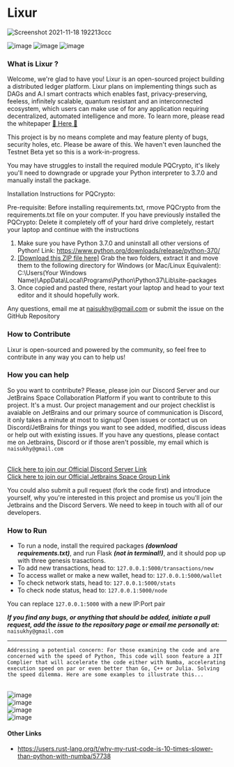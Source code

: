 # Lixur

![Screenshot 2021-11-18 192213ccc](https://user-images.githubusercontent.com/87288707/155904619-8dca0af8-4e9f-433f-8c2e-60e7b0e97a64.jpg)

![image](https://user-images.githubusercontent.com/87288707/155904797-03df3651-ea9d-40e9-9998-14726876519b.png) ![image](https://img.shields.io/badge/State-Testnet%20Beta%20Under%20Construction-informational) ![image](https://img.shields.io/badge/Python-3.7.0-blueviolet)

### What is Lixur ?
Welcome, we're glad to have you! Lixur is an open-sourced project building a distributed ledger platform. Lixur plans on implementing things such as DAGs and A.I smart contracts which enables fast, privacy-preserving, feeless, infinitely scalable, quantum resistant and an interconnected ecosystem, which users can make use of for any application requiring decentralized, automated intelligence and more. To learn more, please read the whitepaper [ 📖 Here 📖](https://github.com/LixurProtocol/Lixur-Protocol/wiki/Lixur-Whitepaper-1.8.6)

This project is by no means complete and may feature plenty of bugs, security holes, etc. Please be aware of this. We haven't even launched the Testnet Beta yet so this is a work-in-progress.

You may have struggles to install the required module PQCrypto, it's likely you'll need to downgrade or upgrade your Python interpreter to 3.7.0 and manually install the package. 

Installation Instructions for PQCrypto: 

Pre-requisite: Before installing requirements.txt, rmove PQCrypto from the requirements.txt file on your computer. 
If you have previously installed the PQCrypto: Delete it completely off of your hard drive completely, restart your laptop and continue with the instructions

1. Make sure you have Python 3.7.0 and uninstall all other versions of Python! Link: https://www.python.org/downloads/release/python-370/
2. [[Download this ZIP file here]](https://drive.google.com/file/d/1ODfv9U8Q3nPfR4sjdmYc0ECGPISlLOeW/view?usp=sharing) Grab the two folders, extract it and move them to the following directory for Windows (or Mac/Linux Equivalent): 
C:\Users\(Your Windows Name)\AppData\Local\Programs\Python\Python37\Lib\site-packages
3. Once copied and pasted there, restart your laptop and head to your text editor and it should hopefully work.

Any questions, email me at naisukhy@gmail.com or submit the issue on the GitHub Repository

### How to Contribute

Lixur is open-sourced and powered by the community, so feel free to contribute in any way you can to help us!

### How you can help

So you want to contribute? Please, please join our Discord Server and our JetBrains Space Collaboration Platform if you want to contribute to this project. It's a must. Our project management and our project checklist is avaiable on JetBrains and our primary source of communication is Discord, it only takes a minute at most to signup! Open issues or contact us on Discord/JetBrains for things you want to see added, modified, discuss ideas or help out with existing issues. If you have any questions, please contact me on Jetbrains, Discord or if those aren't possible, my email which is `naisukhy@gmail.com`
    
<br> [Click here to join our Official Discord Server Link](https://discord.gg/HCRAQHKGeG)
<br> [Click here to join our Official Jetbrains Space Group Link](https://lixur.jetbrains.space/oauth/auth/invite/4bf814e7091de971b3c9fde59b99eb63)

You could also submit a pull request (fork the code first) and introduce yourself, why you're interested in this project and promise us you'll join the Jetbrains and the Discord Servers. We need to keep in touch with all of our developers.

### How to Run
* To run a node, install the required packages ***(download requirements.txt)***, and run Flask ***(not in terminal!)***, and it should pop up with three genesis trasactions.
* To add new transactions, head to: `127.0.0.1:5000/transactions/new`
* To access wallet or make a new wallet, head to: `127.0.0.1:5000/wallet`
* To check network stats, head to: `127.0.0.1:5000/stats`
* To check node status, head to: `127.0.0.1:5000/node`

You can replace `127.0.0.1:5000` with a new IP:Port pair

***If you find any bugs, or anything that should be added, initiate a pull request, add the issue to the repository page or email me personally at:*** `naisukhy@gmail.com`

---

``Addressing a potential concern: For those examining the code and are concerned with the speed of Python, This code will soon feature a JIT Complier that will accelerate the code either with Numba, accelerating execution speed on par or even better than Go, C++ or Julia. Solving the speed dilemma. Here are some examples to illustrate this...``

<br> ![image](https://user-images.githubusercontent.com/87288707/155394541-28719860-ac4e-4db8-97d4-c7c2980cb273.png)
<br> ![image](https://user-images.githubusercontent.com/87288707/155394794-6cd735c6-93ea-41fc-abb3-844f90c60162.png)
<br> ![image](https://user-images.githubusercontent.com/87288707/155395059-717c2782-cd2c-4974-bcc5-7c718c9a4561.png)
<br> ![image](https://user-images.githubusercontent.com/87288707/155395258-632c6132-cb67-43b9-9d6c-c7021bdd2b17.png)

#### Other Links
* https://users.rust-lang.org/t/why-my-rust-code-is-10-times-slower-than-python-with-numba/57738
